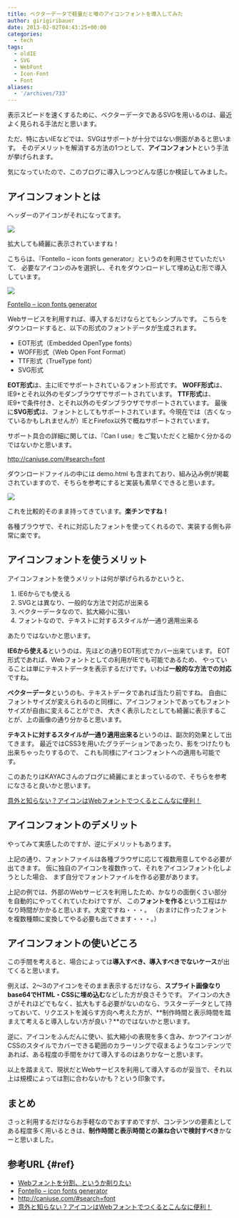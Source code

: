 ```yaml
---
title: ベクターデータで軽量だと噂のアイコンフォントを導入してみた
author: girigiribauer
date: 2013-02-02T04:43:25+00:00
categories:
  - tech
tags:
  - oldIE
  - SVG
  - WebFont
  - Icon-Font
  - Font
aliases:
  - '/archives/733'
---
```

表示スピードを速くするために、ベクターデータであるSVGを用いるのは、最近よく見られる手法だと思います。

ただ、特に古いIEなどでは、SVGはサポートが十分ではない側面があると思います。 そのデメリットを解消する方法の1つとして、**アイコンフォント**という手法が挙げられます。

気になっていたので、このブログに導入しつつどんな感じか検証してみました。

## アイコンフォントとは

ヘッダーのアイコンがそれになってます。

![][1]

拡大しても綺麗に表示されていますね！

こちらは、『Fontello &#8211; icon fonts generator』というのを利用させていただいて、 必要なアイコンのみを選択し、それをダウンロードして埋め込む形で導入しています。

![][2]

[Fontello &#8211; icon fonts generator][3]

Webサービスを利用すれば、導入するだけならとてもシンプルです。 こちらをダウンロードすると、以下の形式のフォントデータが生成されます。

  * EOT形式（Embedded OpenType fonts）
  * WOFF形式（Web Open Font Format）
  * TTF形式（TrueType font）
  * SVG形式

**EOT形式**は、主にIEでサポートされているフォント形式です。 **WOFF形式**は、IE9+とそれ以外のモダンブラウザでサポートされています。 **TTF形式**は、IE9+で条件付き、とそれ以外のモダンブラウザでサポートされています。 最後に**SVG形式**は、フォントとしてもサポートされています。今現在では（古くなっているかもしれませんが）IEとFirefox以外で概ねサポートされています。

サポート具合の詳細に関しては、『Can I use』をご覧いただくと細かく分かるのではないかと思います。

<http://caniuse.com/#search=font>

ダウンロードファイルの中には demo.html も含まれており、組み込み例が掲載されていますので、そちらを参考にすると実装も素早くできると思います。

![][4]

これを比較的そのまま持ってきています。**楽チンですね！**

各種ブラウザで、それに対応したフォントを使ってくれるので、実装する側も非常に楽です。

## アイコンフォントを使うメリット

アイコンフォントを使うメリットは何が挙げられるかというと、

  1. IE6からでも使える
  2. SVGとは異なり、一般的な方法で対応が出来る
  3. ベクターデータなので、拡大縮小に強い
  4. フォントなので、テキストに対するスタイルが一通り適用出来る

あたりではないかと思います。

**IE6から使える**というのは、先ほどの通りEOT形式でカバー出来ています。 EOT形式であれば、Webフォントとしての利用がIEでも可能であるため、 やっていることは単にテキストデータを表示するだけです。いわば**一般的な方法での対応**ですね。

**ベクターデータ**というのも、テキストデータであれば当たり前ですね。 自由にフォントサイズが変えられるのと同様に、アイコンフォントであってもフォントサイズが自由に変えることができ、 大きく表示したとしても綺麗に表示することが、上の画像の通り分かると思います。

**テキストに対するスタイルが一通り適用出来る**というのは、副次的効果として出てきます。 最近ではCSS3を用いたグラデーションであったり、影をつけたりも出来ちゃったりするので、 これも同様にアイコンフォントへの適用も可能です。

このあたりはKAYACさんのブログに綺麗にまとまっているので、そちらを参考になさると良いかと思います。

[意外と知らない？アイコンはWebフォントでつくるとこんなに便利！][5]

## アイコンフォントのデメリット

やってみて実感したのですが、逆にデメリットもあります。

上記の通り、フォントファイルは各種ブラウザに応じて複数用意してやる必要が出てきます。 仮に独自のアイコンを複数作って、それをアイコンフォント化しようとした場合、 まず自分でフォントファイルを作る必要があります。

上記の例では、外部のWebサービスを利用したため、かなりの面倒くさい部分を自動的にやってくれていたわけですが、 この**フォントを作る**という工程はかなり時間がかかると思います。大変ですね・・・。 （おまけに作ったフォントを複数種類に変換してやる必要も出てきます・・・。）

## アイコンフォントの使いどころ

この手間を考えると、場合によっては**導入すべき、導入すべきでないケース**が出てくると思います。

例えば、2〜3のアイコンをそのまま表示するだけなら、**スプライト画像なりbase64でHTML・CSSに埋め込む**などした方が良さそうです。 アイコンの大きさがそれほどでもなく、拡大もする必要がないのなら、ラスターデータとして持っておいて、リクエストを減らす方向へ考えた方が、**制作時間と表示時間を踏まえて考えると導入しない方が良い？**のではないかと思います。

逆に、アイコンをふんだんに使い、拡大縮小の表現を多く含み、かつアイコンがCSSのスタイルでカバーできる範囲のカラーリングで収まるようなコンテンツであれば、ある程度の手間をかけて導入するのはありかなーと思います。

以上を踏まえて、現状だとWebサービスを利用して導入するのが妥当で、それ以上は規模によっては割に合わないかも？という印象です。

## まとめ

さっと利用するだけならお手軽なのでおすすめですが、コンテンツの要素としてある程度多く用いるときは、**制作時間と表示時間との兼ね合いで検討すべき**かなーと思いました。

## 参考URL {#ref}

  * [Webフォントを分割、というか削りたい][6]
  * [Fontello &#8211; icon fonts generator][3]
  * <http://caniuse.com/#search=font>
  * [意外と知らない？アイコンはWebフォントでつくるとこんなに便利！][5]

 [1]: /img/2013/02/iconfont01.png
 [2]: /img/2013/02/iconfont02.png
 [3]: https://fontello.com/
 [4]: /img/2013/02/iconfont03.png
 [5]: http://design.kayac.com/topics/2012/02/webFontIcons.php
 [6]: http://archiva.jp/web/html-css/webfont-trimed.html

